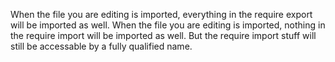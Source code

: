 When the file you are editing is imported, everything in the require export will be imported as well. When the file you are editing is imported, nothing in the require import will be imported as well. But the require import stuff will still be accessable by a fully qualified name.

